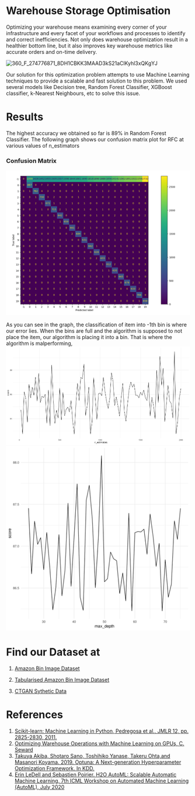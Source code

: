 # Warehouse Storage Optimisation

Optimizing your warehouse means examining every corner of your infrastructure and every facet of your workflows and processes to identify and correct inefficiencies. Not only does warehouse optimization result in a healthier bottom line, but it also improves key warehouse metrics like accurate orders and on-time delivery.

![360_F_274776871_8DH1CBKK3MAAD3kS21aClKyhl3xQKgYJ](https://user-images.githubusercontent.com/46780667/114293818-ed3f3500-9ab6-11eb-88f9-8e2ff7037fe0.jpg)

Our solution for this optimization problem attempts to use Machine Learning techniques to provide a scalable and fast solution to this problem. We used several models like Decision tree, Random Forest Classifier, XGBoost classifier, k-Nearest Neighbours, etc to solve this issue.

# Results
The highest accuracy we obtained so far is 89% in Random Forest Classifier. The following graph shows our confusion matrix plot for RFC at various values of n_estimators 
### Confusion Matrix
![](https://github.com/nisarg14/CSE523-Machine-Learning-Gophers/blob/main/Results/confusion_matrix.png)

As you can see in the graph, the classification of item into -1th bin is where our error lies. When the bins are full and the algorithm is supposed to not place the item, our algorithm is placing it into a bin. That is where the algorithm is malperforming,
![](https://github.com/nisarg14/CSE523-Machine-Learning-Gophers/blob/main/Results/rfc_hyperparemeters_1.png)
![](https://github.com/nisarg14/CSE523-Machine-Learning-Gophers/blob/main/Results/rfc_hyperparmeters_2.png)
# Find our Dataset at

1. [Amazon Bin Image Dataset](https://www.kaggle.com/dhruvildave/amazon-bin-image-dataset)
2. [Tabularised Amazon Bin Image Dataset](https://www.kaggle.com/dhatrikapuriya/tabularised-dataset-of-amazon-bin-dataset)

3. [CTGAN Sythetic Data](https://www.kaggle.com/dhatrikapuriya/merged-data)



# References

1. [Scikit-learn: Machine Learning in Python, Pedregosa et al., JMLR 12, pp. 2825-2830, 2011.](https://jmlr.csail.mit.edu/papers/v12/pedregosa11a.html)
2. [Optimizing Warehouse Operations with Machine Learning on GPUs, C. Seward](https://developer.nvidia.com/blog/optimizing-warehouse-operations-machine-learning-gpus/)
3. [Takuya Akiba, Shotaro Sano, Toshihiko Yanase, Takeru Ohta,and Masanori Koyama. 2019. Optuna: A Next-generation Hyperparameter Optimization Framework. In KDD.](https://optuna.org/#paper)
4. [Erin LeDell and Sebastien Poirier. H2O AutoML: Scalable Automatic Machine Learning. 7th ICML Workshop on Automated Machine Learning (AutoML), July 2020](https://www.automl.org/wp-content/uploads/2020/07/AutoML_2020_paper_61.pdf)
